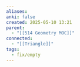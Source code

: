 ```yaml
---
aliases: 
anki: false
created: 2025-05-10 13:21
parent:
  - "[[514 Geometry MOC]]"
connected:
  - "[[Triangle]]"
tags:
  - fix/empty
---
```


